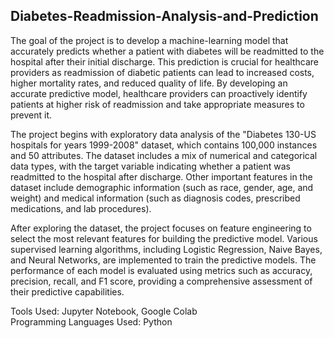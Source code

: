 ## Diabetes-Readmission-Analysis-and-Prediction

The goal of the project is to develop a machine-learning model that accurately predicts whether a patient with diabetes will be readmitted to the hospital after their initial discharge. This prediction is crucial for healthcare providers as readmission of diabetic patients can lead to increased costs, higher mortality rates, and reduced quality of life. By developing an accurate predictive model, healthcare providers can proactively identify patients at higher risk of readmission and take appropriate measures to prevent it.

The project begins with exploratory data analysis of the "Diabetes 130-US hospitals for years 1999-2008" dataset, which contains 100,000 instances and 50 attributes. The dataset includes a mix of numerical and categorical data types, with the target variable indicating whether a patient was readmitted to the hospital after discharge. Other important features in the dataset include demographic information (such as race, gender, age, and weight) and medical information (such as diagnosis codes, prescribed medications, and lab procedures).

After exploring the dataset, the project focuses on feature engineering to select the most relevant features for building the predictive model. Various supervised learning algorithms, including Logistic Regression, Naive Bayes, and Neural Networks, are implemented to train the predictive models. The performance of each model is evaluated using metrics such as accuracy, precision, recall, and F1 score, providing a comprehensive assessment of their predictive capabilities.

Tools Used: Jupyter Notebook, Google Colab  
Programming Languages Used: Python
